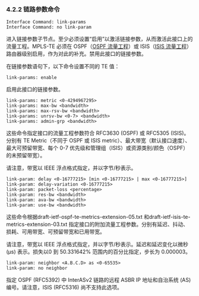 ### 4.2.2 链路参数命令



```shell
Interface Command: link-params
Interface Command: no link-param
```

进入链接参数子节点。至少必须设置“启用”以激活链接参数，从而激活此接口上的流量工程。MPLS-TE 必须在 OSPF（[OSPF 流量工程](https://www.quagga.net/docs/docs-multi/OSPF-Traffic-Engineering.html#OSPF-Traffic-Engineering)）或 ISIS（[ISIS 流量工程](https://www.quagga.net/docs/docs-multi/ISIS-Traffic-Engineering.html#ISIS-Traffic-Engineering)）路由器级别启用，作为对此的补充。禁用此接口的链接参数。

在链接参数语句下，以下命令设置不同的 TE 值：

```shell
link-params: enable
```



启用此接口的链接参数。

```shell
link-params: metric <0-4294967295>
link-params: max-bw <bandwidth>
link-params: max-rsv-bw <bandwidth>
link-params: unrsv-bw <0-7> <bandwidth>
link-params: admin-grp <bandwidth>
```

这些命令指定接口的流量工程参数符合 RFC3630 (OSPF) 或 RFC5305 (ISIS)。分别有 TE Metric（不同于 OSPF 或 ISIS metric）、最大带宽（默认接口速度）、最大可预留带宽、每个 0-7 优先级和管理组（ISIS）或资源类别/颜色（OSPF）的未预留带宽）。

请注意，带宽以 IEEE 浮点格式指定，并以字节/秒表示。



```shell
link-param: delay <0-16777215> [min <0-16777215> | max <0-16777215>]
link-param: delay-variation <0-16777215>
link-param: packet-loss <percentage>
link-param: res-bw <bandwidth>
link-param: ava-bw <bandwidth>
link-param: use-bw <bandwidth>
```

这些命令根据draft-ietf-ospf-te-metrics-extension-05.txt 和draft-ietf-isis-te-metrics-extension-03.txt 指定接口的附加流量工程参数。分别有延迟、抖动、损耗、可用带宽、可预留带宽和已用带宽。

请注意，带宽以 IEEE 浮点格式指定，并以字节/秒表示。延迟和延迟变化以微秒 (µs) 表示。损失以0 到 50.331642% 范围内的百分比指定，步长为 0.000003。



```shell
link-param: neighbor <A.B.C.D> as <0-65535>
link-param: no neighbor
```

指定 OSPF (RFC5392) 中 InterASv2 链路的远程 ASBR IP 地址和自治系统 (AS) 编号。请注意，ISIS (RFC5316) 尚不支持此选项。